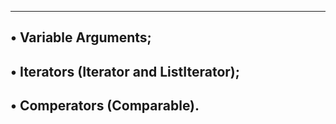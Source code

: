 
----------------------------------------------------
• Variable Arguments;
--------------------------------------------------
• Iterators (Iterator and ListIterator);
--------------------------------------------------
• Comperators (Comparable).
--------------------------------------------------

